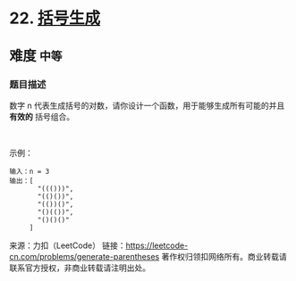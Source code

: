 # 22. [括号生成](https://leetcode-cn.com/problems/generate-parentheses/)  
<font size=5> 难度 `中等` </font>
---

### 题目描述

数字 n 代表生成括号的对数，请你设计一个函数，用于能够生成所有可能的并且 **有效的** 括号组合。

 

示例：
```
输入：n = 3
输出：[
       "((()))",
       "(()())",
       "(())()",
       "()(())",
       "()()()"
     ]
```

来源：力扣（LeetCode）
链接：https://leetcode-cn.com/problems/generate-parentheses
著作权归领扣网络所有。商业转载请联系官方授权，非商业转载请注明出处。
